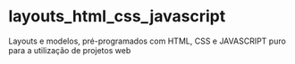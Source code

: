 # layouts_html_css_javascript
Layouts e modelos, pré-programados com HTML, CSS e JAVASCRIPT puro para a utilização de projetos web
